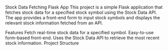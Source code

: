 Stock Data Fetching Flask App
This project is a simple Flask application that fetches stock data for a specified stock symbol using the Stock Data API. The app provides a front-end form to input stock symbols and displays the relevant stock information fetched from an API.

Features
Fetch real-time stock data for a specified symbol.
Easy-to-use form-based front-end.
Uses the Stock Data API to retrieve the most recent stock information.
Project Structure
